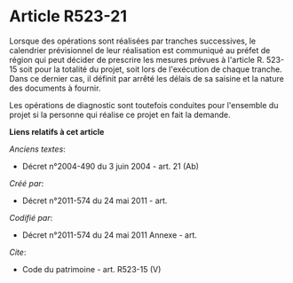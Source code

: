 # Article R523-21

Lorsque des opérations sont réalisées par tranches successives, le calendrier prévisionnel de leur réalisation est communiqué
au préfet de région qui peut décider de prescrire les mesures prévues à l'article R. 523-15 soit pour la totalité du projet,
soit lors de l'exécution de chaque tranche. Dans ce dernier cas, il définit par arrêté les délais de sa saisine et la nature
des documents à fournir. 

Les opérations de diagnostic sont toutefois conduites pour l'ensemble du projet si la personne qui réalise ce projet en fait
la demande.

**Liens relatifs à cet article**

_Anciens textes_:

  - Décret n°2004-490 du 3 juin 2004 - art. 21 (Ab)

_Créé par_:

  - Décret n°2011-574 du 24 mai 2011  - art.

_Codifié par_:

  - Décret n°2011-574 du 24 mai 2011 Annexe - art.

_Cite_:

  - Code du patrimoine - art. R523-15 (V)
